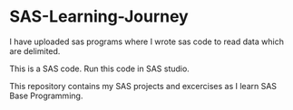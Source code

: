 # SAS-Learning-Journey


I have uploaded sas programs where I wrote sas code to read data which are delimited.

This is a SAS code. Run this code in SAS studio.





This repository contains my SAS projects and excercises as I learn SAS Base Programming. 
